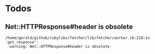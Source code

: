 # Todos

## Net::HTTPResponse#header is obsolete

~~~
/home/gerald/github/rubylibs/fetcher/lib/fetcher/worker.rb:218:in `get_response':
  warning: Net::HTTPResponse#header is obsolete
~~~
